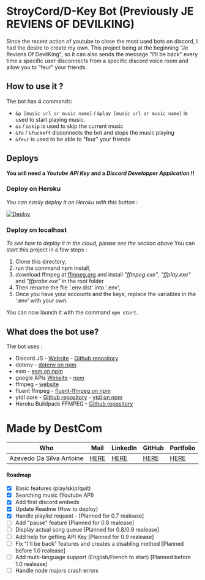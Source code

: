# StroyCord/D-Key Bot (Previously JE REVIENS OF DEVILKING)

Since the recent action of youtube to close the most used bots on discord, I had the desire to create my own.
This project being at the beginning "Je Reviens Of DevilKing", so it can also sends the message "I'll be back" every time a specific user disconnects from a specific discord voice room and allow you to "feur" your friends.

## How to use it ?

The bot has 4 commands:

- ``&p [music url or music name]`` / ``&play [music url or music name]`` is used to start playing music.
- ``&s`` / ``&skip`` is used to skip the current music
- ``&fo`` / ``&fuckoff`` disconnects the bot and stops the music playing
- ``&feur`` is used to be able to "feur" your friends


## Deploys

**You will need a *Youtube API Key* and a *Discord Developper Application* !!**

### Deploy on Heroku

*You can easily deploy it on Heroku with this button :*

[![Deploy](https://www.herokucdn.com/deploy/button.svg)](https://heroku.com/deploy?template=https://github.com/DestroyCom/JE-REVIENS-OF-DEVILKING
)

### Deploy on localhost

*To see how to deploy it in the cloud, please see the section above*
You can start this project in a few steps :

1. Clone this directory,
2. run the command npm install,
3. download ffmpeg at [ffmpeg.org](https://www.ffmpeg.org/) and install *"ffmpeg.exe"*, *"ffplay.exe"* and *"ffprobe.exe"* in the root folder
4. Then rename the file '.env.dist' into '.env',
5. Once you have your accounts and the keys, replace the variables in the '.env' with your own.

You can now launch it with the command ``npm start``.

## What does the bot use?

The bot uses :

- Discord.JS - [Website](https://discord.js.org/#/) - [Github repository](https://github.com/discordjs/discord.js/)
- dotenv - [dotenv on npm](https://www.npmjs.com/package/dotenv)
- esm - [esm on npm](https://www.npmjs.com/package/esm)
- google APIs [Website](https://developers.google.com/) - [npm](https://www.npmjs.com/package/googleapis)
- ffmpeg - [website](https://www.ffmpeg.org/)
- fluent ffmpeg - [fluent-ffmpeg on npm](https://www.npmjs.com/package/fluent-ffmpeg)
- ytdl core - [Github repository](https://github.com/fent/node-ytdl-core) - [ytdl on npm](https://www.npmjs.com/package/ytdl-core)
- Heroku Buildpack FFMPEG - [Github repository](https://github.com/jonathanong/heroku-buildpack-ffmpeg-latest)

# Made by DestCom

|  Who                      | Mail | LinkedIn  | GitHub | Portfolio |
|--------------------------|------|---------- |-----------|-----------|
| Azevedo Da Silva Antoine |   [HERE](antoine.azevedo-da-silva@hetic.net)   |      [HERE](https://www.linkedin.com/in/antoine-ads/) |  [HERE](https://github.com/DestroyCom) |        [HERE](https://destroykeaum.alwaysdata.net/)   |

#### Roadmap

- [x] Basic features (play/skip/quit)
- [x] Searching music (Youtube API)
- [x] Add first discord embeds
- [x] Update Readme (How to deploy)
- [x] Handle playlist request - [Planned for 0.7 realease]
- [ ] Add "pause" feature [Planned for 0.8 realease]
- [ ] Display actual song queue [Planned for 0.8/0.9 realease]
- [ ] Add help for getting API Key [Planned for 0.9 realease]
- [ ] Fix "I'll be back" features and creates a disabling method [Planned before 1.0 realease]
- [ ] Add multi-language support (English/French to start) [Planned before 1.0 realease]
- [ ] Handle node majors crash errors
